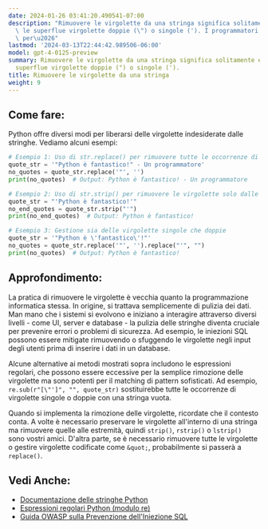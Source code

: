 ```yaml
---
date: 2024-01-26 03:41:20.490541-07:00
description: "Rimuovere le virgolette da una stringa significa solitamente eliminare\
  \ le superflue virgolette doppie (\") o singole ('). I programmatori fanno ci\xF2\
  \ per\u2026"
lastmod: '2024-03-13T22:44:42.989506-06:00'
model: gpt-4-0125-preview
summary: Rimuovere le virgolette da una stringa significa solitamente eliminare le
  superflue virgolette doppie (") o singole (').
title: Rimuovere le virgolette da una stringa
weight: 9
---
```


## Come fare:
Python offre diversi modi per liberarsi delle virgolette indesiderate dalle stringhe. Vediamo alcuni esempi:

```Python
# Esempio 1: Uso di str.replace() per rimuovere tutte le occorrenze di una virgoletta
quote_str = '"Python è fantastico!" - Un programmatore'
no_quotes = quote_str.replace('"', '')
print(no_quotes)  # Output: Python è fantastico! - Un programmatore

# Esempio 2: Uso di str.strip() per rimuovere le virgolette solo dalle estremità
quote_str = "'Python è fantastico!'"
no_end_quotes = quote_str.strip("'")
print(no_end_quotes)  # Output: Python è fantastico!

# Esempio 3: Gestione sia delle virgolette singole che doppie
quote_str = '"Python è \'fantastico\'!"'
no_quotes = quote_str.replace('"', '').replace("'", "")
print(no_quotes)  # Output: Python è fantastico!
```

## Approfondimento:
La pratica di rimuovere le virgolette è vecchia quanto la programmazione informatica stessa. In origine, si trattava semplicemente di pulizia dei dati. Man mano che i sistemi si evolvono e iniziano a interagire attraverso diversi livelli - come UI, server e database - la pulizia delle stringhe diventa cruciale per prevenire errori o problemi di sicurezza. Ad esempio, le iniezioni SQL possono essere mitigate rimuovendo o sfuggendo le virgolette negli input degli utenti prima di inserire i dati in un database.

Alcune alternative ai metodi mostrati sopra includono le espressioni regolari, che possono essere eccessive per la semplice rimozione delle virgolette ma sono potenti per il matching di pattern sofisticati. Ad esempio, `re.sub(r"[\"']", "", quote_str)` sostituirebbe tutte le occorrenze di virgolette singole o doppie con una stringa vuota.

Quando si implementa la rimozione delle virgolette, ricordate che il contesto conta. A volte è necessario preservare le virgolette all'interno di una stringa ma rimuovere quelle alle estremità, quindi `strip()`, `rstrip()` o `lstrip()` sono vostri amici. D'altra parte, se è necessario rimuovere tutte le virgolette o gestire virgolette codificate come `&quot;`, probabilmente si passerà a `replace()`.

## Vedi Anche:
- [Documentazione delle stringhe Python](https://docs.python.org/3/library/string.html)
- [Espressioni regolari Python (modulo re)](https://docs.python.org/3/library/re.html)
- [Guida OWASP sulla Prevenzione dell'Iniezione SQL](https://owasp.org/www-community/attacks/SQL_Injection)
